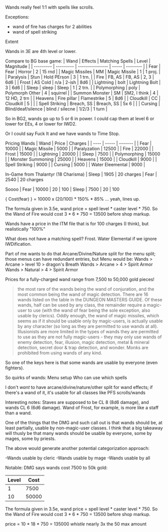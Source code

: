 Wands really feel 1:1 with spells like scrolls.

Exceptions:
- wand of fire has charges for 2 abilities
- wand of spell striking

Extent

Wands in 3E are 4th level or lower.

Compare to BG base game:
| Wand              |  Effects      | Matching Spells   | Level | Magnitude |
| ---------         | ---------     | ---------------   | ----- | --------  |
| Fear              |  Fear         | Horror            | 2     | 15 rnd    |
| Magic Missiles    | MM            | Magic Missile     | 1     | 1 proj.   |
| Paralysis         | Stun          | Hold PErson       | 3     | 1 trn.    |
| Fire              | FB, AS        | FB, AS            | 2, 3  | 6d6       |
| Frost             | AS Cold       | n/a               | 2-ish | 8d6       |
| Lightning         | bolt          | Lightning Bolt    | 3     | 6d6       |
| Sleep             | sleep         | Sleep             | 1     | 2 trn.    |
| Polymorphing      | poly          | Polymorph Other   | 4     | squirrel  |
| Summon Monster    | SM            | SM2, I think      | 4     | 12 HD, 2 trn |
| Heavens           | Fire pillar   | Flamestrike       | 5     | 8d6       |
| Cloudkill         | CC            | Cloudkill         | 5     |           |
| Spell Striking    | Breach, SS    | Breach, SS        | 5x 6  |           |
| Cursing           | Blind/deaf/silence | blind / silecne | 1/2/3 | 1 turn |


So in BG2, wands go up to 5 or 6 in power. I could cap them at level 6 or lower for EEs, 4 or lower for IWD2.

Or I could say Fuck It and we have wands to Time Stop.


Pricing Wands
| Wand              | Price | Charges |
| ----              | ----- | ------- |
| Fear              | 10000 |
| Magic Missile     |  5000 |
| Paralyzation      | 12500 |
| Fire              | 22000 |
| Frost             | 15000 |
| Lightning         | 20000 |
| Sleep             |  7500 |
| Polymorphing      | 15000 |
| Monster Summoning | 25000 |
| Heavens           | 15000 |
| Cloudkill         |  9000 |
| Spell Striking    |  9000 |
| Cursing           |  5000 |
| Water Eleemental  |  9000 |


In-Game from Thalantyr (18 Charisma)
| Sleep             |  1905 | 20 charges
| Fear              |  2540 | 20 charges


Soooo
| Fear              | 10000 | 20    | 100
| Sleep             |  7500 | 20    | 100

{ Cost(fear) } = 10000 x (20/100) * 150% * 85% ... yeah, lines up.


The formula given in 3.5e, wand price = spell level * caster level * 750.
So the Wand of Fire would cost 3 * 6 * 750 = 13500 before shop markup.


Wands have a price in the ITM file that is for 100 charges (I think), but realistically "100%"


What does not have a matching spell? Frost. Water Elemental if we ignore IWDification.



Part of me wants to do that Arcane/Divine/Nature split for the menu split; those menus can have redundant entries, but
Menu would be:
Wands > Arcane  > level 10 > dragon's Breath
Wands > Arcane  > 4 > Spirit Armor
Wands > Natural > 4 > Spirit Armor


Prices for a fully-charged wand range from 7,500 to 50,000 gold pieces!

> the most rare of the wands being the wand of conjuration, and the most common being the wand of magic detection. There are 16 wands listed on the table in the DUNGEON MASTERS GUIDE. Of these wands, half can be used by any class, the remainder require a magic-user to use (with the wand of fear being the sole exception, also usable by clerics). Oddly enough, the wand of magic missiles, which seems as if it should be usable only by magic-users, is actually usable by any character (so long as they are permitted to use wands at all). Illusionists are more limited in the types of wands they are permitted to use as they are not fully magic-users - they may only use wands of enemy detection, fear, illusion, magic detection, metal & mineral detection, secret door & trap detection, and wonder. Monks are prohibited from using wands of any kind.

So one of the keys here is that some wands are usable by everyone (even fighters).

So quirks of wands:
Menu setup
Who can use which spells

I don't _want_ to have arcane/divine/nature/other split for wand effects; if there's a wand of it, it's usable for all classes like PFS scrolls/wands

Interesting notes: Staves are supposed to be CL 8 (8d6 damage), and wands CL 6 (6d6 damage). Wand of Frost, for example, is more like a staff than
a wand.


One of the things that the DMG and such call out is that wands should be, at least partially, usable by non-magic-user classes. I think that a big
takeaway will thusly be that many wands should be usable by everyone, some by mages, some by priests.

The above would generate another potential categorization approach:

-Wands usable by cleric
-Wands usable by mage
-Wands usable by all

Notable: DMG says wands cost 7500 to 50k gold:

| Level | Cost  |
| ----- | ----- |
|     1 |  7500 |
|    10 | 50000 |

The formula given in 3.5e, wand price = spell level * caster level * 750.
So the Wand of Fire would cost 3 * 6 * 750 = 13500 before shop markup.

price = 10 * 18 * 750 = 135000 _whistle_ nearly 3x the 50 max amount
